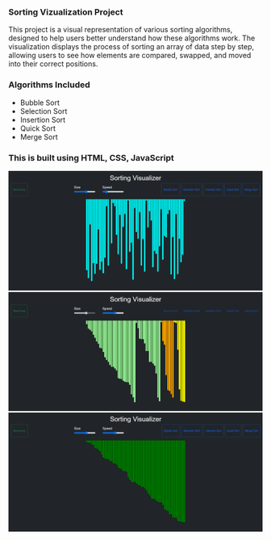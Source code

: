### Sorting Vizualization Project

This project is a visual representation of various sorting algorithms, designed to help users better understand how these algorithms work. The visualization displays the process of sorting an array of data step by step, allowing users to see how elements are compared, swapped, and moved into their correct positions.

### Algorithms Included 
- Bubble Sort 
- Selection Sort
- Insertion Sort
- Quick Sort
- Merge Sort

### This is built using HTML, CSS, JavaScript <br/>

<img src="img/img1.png"> <br/>
<img src="img/img2.png"> <br/>
<img src="img/img3.png"> <br/>
